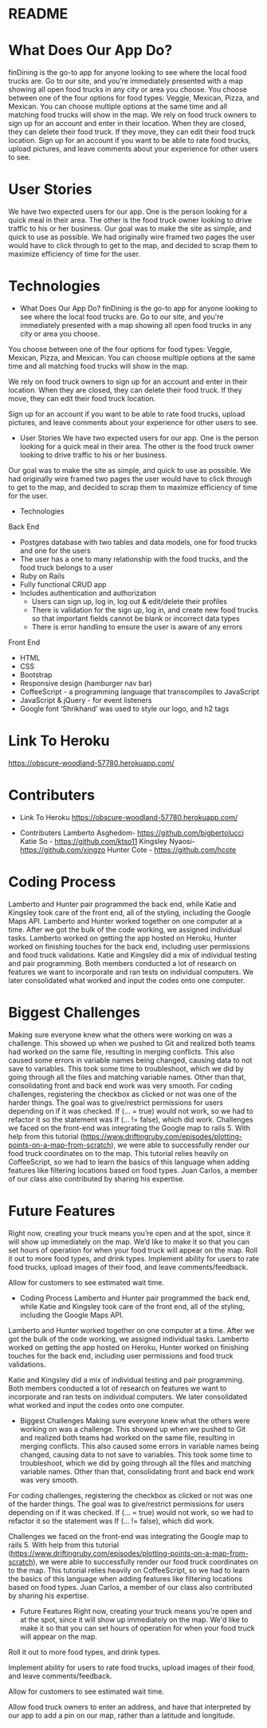 # README


# What Does Our App Do?
finDining is the go-to app for anyone looking to see where the local food trucks are. Go to our site, and you’re immediately presented with a map showing all open food trucks in any city or area you choose.
You choose between one of the four options for food types: Veggie, Mexican, Pizza, and Mexican. You can choose multiple options at the same time and all matching food trucks will show in the map.
We rely on food truck owners to sign up for an account and enter in their location. When they are closed, they can delete their food truck. If they move, they can edit their food truck location.
Sign up for an account if you want to be able to rate food trucks, upload pictures, and leave comments about your experience for other users to see.

# User Stories
We have two expected users for our app. One is the person looking for a quick meal in their area. The other is the food truck owner looking to drive traffic to his or her business.
Our goal was to make the site as simple, and quick to use as possible. We had originally wire framed two pages the user would have to click through to get to the map, and decided to scrap them to maximize efficiency of time for the user.

# Technologies

* What Does Our App Do?
finDining is the go-to app for anyone looking to see where the local food trucks are. Go to our site, and you're immediately presented with a map showing all open food trucks in any city or area you choose.

You choose between one of the four options for food types: Veggie, Mexican, Pizza, and Mexican. You can choose multiple options at the same time and all matching food trucks will show in the map.

We rely on food truck owners to sign up for an account and enter in their location. When they are closed, they can delete their food truck. If they move, they can edit their food truck location.

Sign up for an account if you want to be able to rate food trucks, upload pictures, and leave comments about your experience for other users to see.

* User Stories
We have two expected users for our app. One is the person looking for a quick meal in their area. The other is the food truck owner looking to drive traffic to his or her business.

Our goal was to make the site as simple, and quick to use as possible. We had originally wire framed two pages the user would have to click through to get to the map, and decided to scrap them to maximize efficiency of time for the user.

* Technologies

Back End
* Postgres database with two tables and data models, one for food trucks and one for the users
* The user has a one to many relationship with the food trucks, and the food truck belongs to a user
* Ruby on Rails
* Fully functional CRUD app
* Includes authentication and authorization
  * Users can sign up, log in, log out & edit/delete their profiles
  * There is validation for the sign up, log in, and create new food trucks so that important fields cannot be blank or incorrect data types
  * There is error handling to ensure the user is aware of any errors

Front End
* HTML
* CSS
* Bootstrap
* Responsive design (hamburger nav bar)
* CoffeeScript - a programming language that transcompiles to JavaScript
* JavaScript & jQuery - for event listeners
* Google font ‘Shrikhand’ was used to style our logo, and h2 tags


# Link To Heroku
https://obscure-woodland-57780.herokuapp.com/

# Contributers

* Link To Heroku
https://obscure-woodland-57780.herokuapp.com/

* Contributers
Lamberto Asghedom- https://github.com/bigbertolucci
Katie So - https://github.com/ktso11
Kingsley Nyaosi- https://github.com/xingzo
Hunter Cote - https://github.com/hcote


# Coding Process
Lamberto and Hunter pair programmed the back end, while Katie and Kingsley took care of the front end, all of the styling, including the Google Maps API.
Lamberto and Hunter worked together on one computer at a time. After we got the bulk of the code working, we assigned individual tasks. Lamberto worked on getting the app hosted on Heroku, Hunter worked on finishing touches for the back end, including user permissions and food truck validations.
Katie and Kingsley did a mix of individual testing and pair programming. Both members conducted a lot of research on features we want to incorporate and ran tests on individual computers. We later consolidated what worked and input the codes onto one computer.

# Biggest Challenges
Making sure everyone knew what the others were working on was a challenge. This showed up when we pushed to Git and realized both teams had worked on the same file, resulting in merging conflicts. This also caused some errors in variable names being changed, causing data to not save to variables. This took some time to troubleshoot, which we did by going through all the files and matching variable names. Other than that, consolidating front and back end work was very smooth.
For coding challenges, registering the checkbox as clicked or not was one of the harder things. The goal was to give/restrict permissions for users depending on if it was checked. If (... = true) would not work, so we had to refactor it so the statement was If (... != false), which did work.
Challenges we faced on the front-end was integrating the Google map to rails 5. With help from this tutorial (https://www.driftingruby.com/episodes/plotting-points-on-a-map-from-scratch), we were able to successfully render our food truck coordinates on to the map.  This tutorial relies heavily on CoffeeScript, so we had to learn the basics of this language when adding features like filtering locations based on food types. Juan Carlos, a member of our class also contributed by sharing his expertise.

# Future Features
Right now, creating your truck means you’re open and at the spot, since it will show up immediately on the map. We’d like to make it so that you can set hours of operation for when your food truck will appear on the map.
Roll it out to more food types, and drink types.
Implement ability for users to rate food trucks, upload images of their food, and leave comments/feedback.

Allow for customers to see estimated wait time.

* Coding Process
Lamberto and Hunter pair programmed the back end, while Katie and Kingsley took care of the front end, all of the styling, including the Google Maps API.

Lamberto and Hunter worked together on one computer at a time. After we got the bulk of the code working, we assigned individual tasks. Lamberto worked on getting the app hosted on Heroku, Hunter worked on finishing touches for the back end, including user permissions and food truck validations.

Katie and Kingsley did a mix of individual testing and pair programming. Both members conducted a lot of research on features we want to incorporate and ran tests on individual computers. We later consolidated what worked and input the codes onto one computer.

* Biggest Challenges
Making sure everyone knew what the others were working on was a challenge. This showed up when we pushed to Git and realized both teams had worked on the same file, resulting in merging conflicts. This also caused some errors in variable names being changed, causing data to not save to variables. This took some time to troubleshoot, which we did by going through all the files and matching variable names. Other than that, consolidating front and back end work was very smooth.

For coding challenges, registering the checkbox as clicked or not was one of the harder things. The goal was to give/restrict permissions for users depending on if it was checked. If (... = true) would not work, so we had to refactor it so the statement was If (... != false), which did work.

Challenges we faced on the front-end was integrating the Google map to rails 5. With help from this tutorial (https://www.driftingruby.com/episodes/plotting-points-on-a-map-from-scratch), we were able to successfully render our food truck coordinates on to the map.  This tutorial relies heavily on CoffeeScript, so we had to learn the basics of this language when adding features like filtering locations based on food types. Juan Carlos, a member of our class also contributed by sharing his expertise.

* Future Features
Right now, creating your truck means you're open and at the spot, since it will show up immediately on the map. We'd like to make it so that you can set hours of operation for when your food truck will appear on the map.

Roll it out to more food types, and drink types.

Implement ability for users to rate food trucks, upload images of their food, and leave comments/feedback.

Allow for customers to see estimated wait time.

Allow food truck owners to enter an address, and have that interpreted by our app to add a pin on our map, rather than a latitude and longitude.
